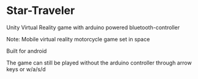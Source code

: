 # Star-Traveler
Unity Virtual Reality game with arduino powered bluetooth-controller

Note: 
Mobile virtual reality motorcycle game set in space 

Built for android 

The game can still be played without the arduino controller through arrow keys or w/a/s/d 

